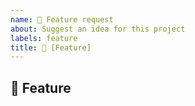 ```yaml
---
name: 🚀 Feature request
about: Suggest an idea for this project
labels: feature
title: 🚀 [Feature] 
---
```


## 🚀 Feature
<!-- Give a short summary of the Feature. Use Screenshots if you want. -->
